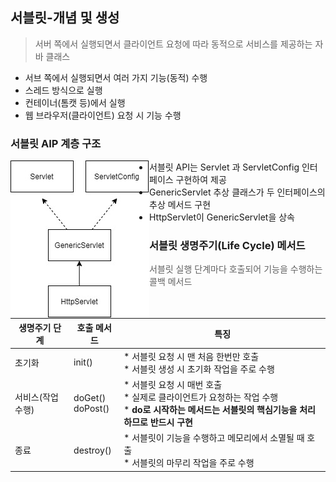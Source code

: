 ## 서블릿-개념 및 생성

> 서버 쪽에서 실행되면서 클라이언트 요청에 따라 동적으로 서비스를 제공하는 자바 클래스

* 서브 쪽에서 실행되면서 여러 가지 기능(동적) 수행
* 스레드 방식으로 실행
* 컨테이너(톰캣 등)에서 실행
* 웹 브라우저(클라이언트) 요청 시 기능 수행



### 서블릿 AIP 계층 구조

<img src="./서블릿계층구조.jpg" align=left>

* 서블릿 API는 Servlet 과 ServletConfig 인터페이스 구현하여 제공
* GenericServlet 추상 클래스가 두 인터페이스의 추상 메서드 구현
* HttpServlet이 GenericServlet을 상속



### 서블릿 생명주기(Life Cycle) 메서드

> 서블릿 실행 단계마다 호출되어 기능을 수행하는 콜백 메서드

| 생명주기 단계    | 호출 메서드         | 특징                                                         |
| ---------------- | ------------------- | ------------------------------------------------------------ |
| 초기화           | init()              | * 서블릿 요청 시 맨 처음 한번만 호출<br>* 서블릿 생성 시 초기화 작업을 주로 수행 |
| 서비스(작업수행) | doGet()<br>doPost() | * 서블릿 요청 시 매번 호출<br>* 실제로 클라이언트가 요청하는 작업 수행<br>* **do로 시작하는 메서드는 서블릿의 핵심기능을 처리하므로 반드시 구현** |
| 종료             | destroy()           | * 서블릿이 기능을 수행하고 메모리에서 소멸될 때 호출<br>* 서블릿의 마무리 작업을 주로 수행 |

